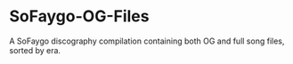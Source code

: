 # SoFaygo-OG-Files
A SoFaygo discography compilation containing both OG and full song files, sorted by era.
